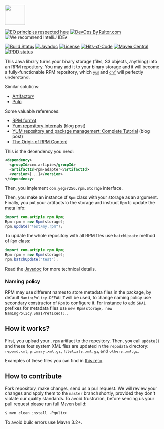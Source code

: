 <img src="https://www.artipie.com/logo.svg" width="64px" height="64px"/>

[![EO principles respected here](https://www.elegantobjects.org/badge.svg)](https://www.elegantobjects.org)
[![DevOps By Rultor.com](http://www.rultor.com/b/artipie/rpm-adapter)](http://www.rultor.com/p/artipie/rpm-adapter)
[![We recommend IntelliJ IDEA](https://www.elegantobjects.org/intellij-idea.svg)](https://www.jetbrains.com/idea/)

[![Build Status](https://img.shields.io/travis/yegor256/rpm-files/master.svg)](https://travis-ci.org/yegor256/rpm-files)
[![Javadoc](http://www.javadoc.io/badge/com.artipie/rpm-adapter.svg)](http://www.javadoc.io/doc/com.artipie/rpm-adapter)
[![License](https://img.shields.io/badge/license-MIT-green.svg)](https://github.com/com.artipie/rpm-adapter/blob/master/LICENSE.txt)
[![Hits-of-Code](https://hitsofcode.com/github/artipie/rpm-adapter)](https://hitsofcode.com/view/github/artipie/rpm-adapter)
[![Maven Central](https://img.shields.io/maven-central/v/com.artipie/rpm-adapter.svg)](https://maven-badges.herokuapp.com/maven-central/com.artipie/rpm-adapter)
[![PDD status](http://www.0pdd.com/svg?name=artipie/rpm-adapter)](http://www.0pdd.com/p?name=artipie/rpm-adapter)

This Java library turns your binary storage
(files, S3 objects, anything) into an RPM repository.
You may add it to your binary storage and it will become
a fully-functionable RPM repository, which
[`yum`](https://en.wikipedia.org/wiki/Yum_%28software%29) and
[`dnf`](https://en.wikipedia.org/wiki/DNF_%28software%29)
will perfectly understand.

Similar solutions:

  * [Artifactory](https://www.jfrog.com/confluence/display/RTF/RPM+Repositories)
  * [Pulp](https://pulp-rpm.readthedocs.io/en/latest/)

Some valuable references:

  * [RPM format](https://rpm-packaging-guide.github.io/)
  * [Yum repository internals](https://blog.packagecloud.io/eng/2015/07/20/yum-repository-internals/) (blog post)
  * [YUM repository and package management: Complete Tutorial](https://www.slashroot.in/yum-repository-and-package-management-complete-tutorial) (blog post)
  * [The Origin of RPM Content](https://docs.pulpproject.org/en/2.9/plugins/pulp_rpm/tech-reference/rpm.html)

This is the dependency you need:

```xml
<dependency>
  <groupId>com.artipie</groupId>
  <artifactId>rpm-adapter</artifactId>
  <version>[...]</version>
</dependency>
```
 
Then, you implement `com.yegor256.rpm.Storage` interface.

Then, you make an instance of `Rpm` class with your storage
as an argument. Finally, you put your artifacts to the storage
and instruct `Rpm` to update the meta info:

```java
import com.artipie.rpm.Rpm;
Rpm rpm = new Rpm(storage);
rpm.update("test/my.rpm");
```

To update the whole repository with all RPM files use `batchUpdate` method of `Rpm` class:
```java
import com.artipie.rpm.Rpm;
Rpm rpm = new Rpm(storage);
rpm.batchUpdate("test");
```

Read the [Javadoc](http://www.javadoc.io/doc/com.yegor256/rpm-files)
for more technical details.

### Naming policy

RPM may use different names to store metadata files in the package,
by default `NamingPolicy.DEFAULT` will be used, to change naming policy use
secondary constructor of `Rpm` to configure it. For instance to add `SHA1` prefixes for metadata files
use `new Rpm(storage, new NamingPolicy.Sha1Prefixed())`.

## How it works?

First, you upload your `.rpm` artifact to the repository. Then,
you call `update()` and these four system XML files are updated
in the `repodata` directory:
`repomd.xml`, `primary.xml.gz`, `filelists.xml.gz`, and `others.xml.gz`.

Examples of these files you can find in
[this repo](https://download.docker.com/linux/centos/7/source/stable/repodata/).

## How to contribute

Fork repository, make changes, send us a pull request. We will review
your changes and apply them to the `master` branch shortly, provided
they don't violate our quality standards. To avoid frustration, before
sending us your pull request please run full Maven build:

```
$ mvn clean install -Pqulice
```

To avoid build errors use Maven 3.2+.
